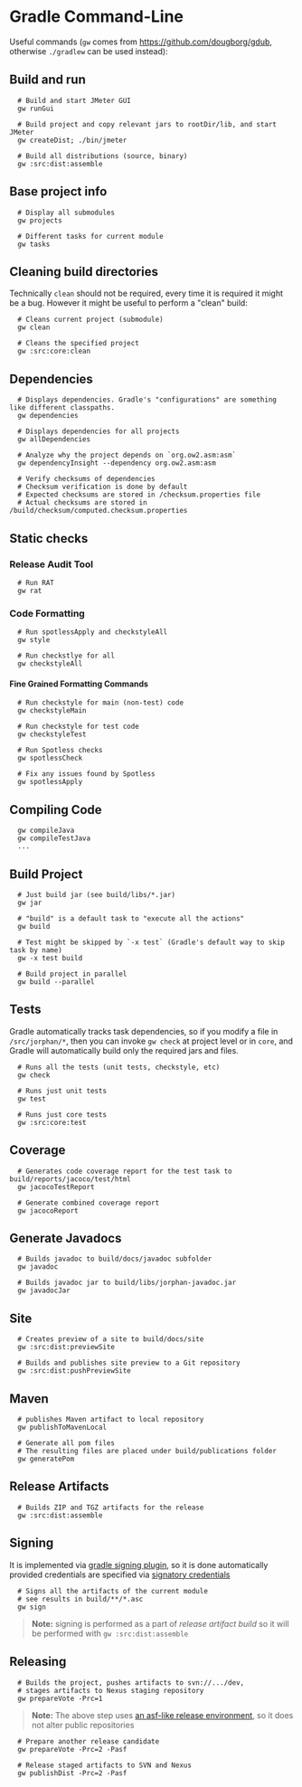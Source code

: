 # Gradle Command-Line

Useful commands (`gw` comes from https://github.com/dougborg/gdub, otherwise `./gradlew` can be used instead):

## Build and run

      # Build and start JMeter GUI
      gw runGui

      # Build project and copy relevant jars to rootDir/lib, and start JMeter
      gw createDist; ./bin/jmeter

      # Build all distributions (source, binary)
      gw :src:dist:assemble

## Base project info

      # Display all submodules
      gw projects

      # Different tasks for current module
      gw tasks

## Cleaning build directories

Technically `clean` should not be required, every time it is required it might be a bug.
However it might be useful to perform a "clean" build: 

      # Cleans current project (submodule)
      gw clean

      # Cleans the specified project
      gw :src:core:clean

## Dependencies

      # Displays dependencies. Gradle's "configurations" are something like different classpaths.
      gw dependencies

      # Displays dependencies for all projects
      gw allDependencies

      # Analyze why the project depends on `org.ow2.asm:asm`
      gw dependencyInsight --dependency org.ow2.asm:asm

      # Verify checksums of dependencies
      # Checksum verification is done by default
      # Expected checksums are stored in /checksum.properties file
      # Actual checksums are stored in /build/checksum/computed.checksum.properties

## Static checks

### Release Audit Tool

      # Run RAT
      gw rat

### Code Formatting

      # Run spotlessApply and checkstyleAll
      gw style

      # Run checkstlye for all
      gw checkstyleAll

#### Fine Grained Formatting Commands

      # Run checkstyle for main (non-test) code
      gw checkstyleMain

      # Run checkstyle for test code
      gw checkstyleTest

      # Run Spotless checks
      gw spotlessCheck

      # Fix any issues found by Spotless
      gw spotlessApply

## Compiling Code

      gw compileJava
      gw compileTestJava
      ...

## Build Project

      # Just build jar (see build/libs/*.jar)
      gw jar

      # "build" is a default task to "execute all the actions"
      gw build

      # Test might be skipped by `-x test` (Gradle's default way to skip task by name)
      gw -x test build

      # Build project in parallel
      gw build --parallel

## Tests

Gradle automatically tracks task dependencies, so if you modify a file in `/src/jorphan/*`,
then you can invoke `gw check` at project level or in `core`, and Gradle will automatically
build only the required jars and files.

      # Runs all the tests (unit tests, checkstyle, etc)
      gw check

      # Runs just unit tests
      gw test

      # Runs just core tests
      gw :src:core:test

## Coverage

      # Generates code coverage report for the test task to build/reports/jacoco/test/html
      gw jacocoTestReport

      # Generate combined coverage report
      gw jacocoReport

## Generate Javadocs

      # Builds javadoc to build/docs/javadoc subfolder
      gw javadoc

      # Builds javadoc jar to build/libs/jorphan-javadoc.jar
      gw javadocJar

## Site

      # Creates preview of a site to build/docs/site
      gw :src:dist:previewSite

      # Builds and publishes site preview to a Git repository
      gw :src:dist:pushPreviewSite

## Maven

      # publishes Maven artifact to local repository
      gw publishToMavenLocal

      # Generate all pom files
      # The resulting files are placed under build/publications folder
      gw generatePom

## Release Artifacts

      # Builds ZIP and TGZ artifacts for the release
      gw :src:dist:assemble

## Signing

It is implemented via [gradle signing plugin](https://docs.gradle.org/5.2.1/userguide/signing_plugin.html), 
so it is done automatically provided credentials are specified via
[signatory credentials](https://docs.gradle.org/5.2.1/userguide/signing_plugin.html#sec:signatory_credentials)

      # Signs all the artifacts of the current module
      # see results in build/**/*.asc
      gw sign
> **Note:** signing is performed as a part of *release artifact build* so it will be 
> performed with `gw :src:dist:assemble`

## Releasing

      # Builds the project, pushes artifacts to svn://.../dev,
      # stages artifacts to Nexus staging repository
      gw prepareVote -Prc=1

> **Note:** The above step uses [an asf-like release environment](https://github.com/vlsi/asflike-release-environment),
> so it does not alter public repositories

      # Prepare another release candidate
      gw prepareVote -Prc=2 -Pasf

      # Release staged artifacts to SVN and Nexus
      gw publishDist -Prc=2 -Pasf
